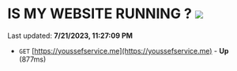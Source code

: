 # IS MY WEBSITE RUNNING ? [![](https://img.shields.io/static/v1?label=Sponsor&message=%E2%9D%A4&logo=GitHub&color=%23fe8e86)](https://github.com/sponsors/<username>)

Last updated: **7/21/2023, 11:27:09 PM**

- `GET` [https://youssefservice.me](https://youssefservice.me) - **Up** (877ms)

